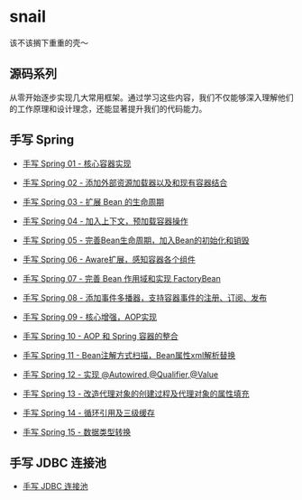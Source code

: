 # snail

该不该搁下重重的壳～

## 源码系列

从零开始逐步实现几大常用框架。通过学习这些内容，我们不仅能够深入理解他们的工作原理和设计理念，还能显著提升我们的代码能力。

## 手写 Spring

- [手写 Spring 01 - 核心容器实现](https://zpj80231.github.io/znote/views/backend/spring-source-01.html)

- [手写 Spring 02 - 添加外部资源加载器以及和现有容器结合](https://zpj80231.github.io/znote/views/backend/spring-source-02.html)

- [手写 Spring 03 - 扩展 Bean 的生命周期](https://zpj80231.github.io/znote/views/backend/spring-source-03.html)

- [手写 Spring 04 - 加入上下文，预加载容器操作](https://zpj80231.github.io/znote/views/backend/spring-source-04.html)

- [手写 Spring 05 - 完善Bean生命周期，加入Bean的初始化和销毁](https://zpj80231.github.io/znote/views/backend/spring-source-05.html)

- [手写 Spring 06 - Aware扩展，感知容器各个组件](https://zpj80231.github.io/znote/views/backend/spring-source-06.html)

- [手写 Spring 07 - 完善 Bean 作用域和实现 FactoryBean](https://zpj80231.github.io/znote/views/backend/spring-source-07.html)

- [手写 Spring 08 - 添加事件多播器，支持容器事件的注册、订阅、发布](https://zpj80231.github.io/znote/views/backend/spring-source-08.html)

- [手写 Spring 09 - 核心增强，AOP实现](https://zpj80231.github.io/znote/views/backend/spring-source-09.html)

- [手写 Spring 10 - AOP 和 Spring 容器的整合](https://zpj80231.github.io/znote/views/backend/spring-source-10.html)

- [手写 Spring 11 - Bean注解方式扫描，Bean属性xml解析替换](https://zpj80231.github.io/znote/views/backend/spring-source-11.html)

- [手写 Spring 12 - 实现 @Autowired,@Qualifier,@Value](https://zpj80231.github.io/znote/views/backend/spring-source-12.html)

- [手写 Spring 13 - 改造代理对象的创建过程及代理对象的属性填充](https://zpj80231.github.io/znote/views/backend/spring-source-13.html)

- [手写 Spring 14 - 循环引用及三级缓存](https://zpj80231.github.io/znote/views/backend/spring-source-14.html)

- [手写 Spring 15 - 数据类型转换](https://zpj80231.github.io/znote/views/backend/spring-source-15.html)

## 手写 JDBC 连接池

- [手写 JDBC 连接池](https://zpj80231.github.io/znote/views/backend/jdbc-pool-source-01.html)





